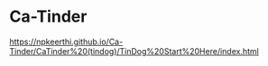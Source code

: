 # Ca-Tinder

https://npkeerthi.github.io/Ca-Tinder/CaTinder%20(tindog)/TinDog%20Start%20Here/index.html
